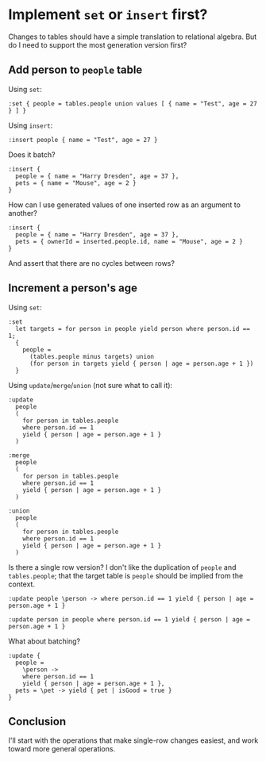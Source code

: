 # Implement `set` or `insert` first?

Changes to tables should have a simple translation to relational algebra. But do I need to support
the most generation version first?  

## Add person to `people` table

Using `set`:

```
:set { people = tables.people union values [ { name = "Test", age = 27 } ] }
```

Using `insert`:

```
:insert people { name = "Test", age = 27 }
```

Does it batch?

```
:insert {
  people = { name = "Harry Dresden", age = 37 },
  pets = { name = "Mouse", age = 2 }
}
```

How can I use generated values of one inserted row as an argument to another?

```
:insert {
  people = { name = "Harry Dresden", age = 37 },
  pets = { ownerId = inserted.people.id, name = "Mouse", age = 2 }
}
```

And assert that there are no cycles between rows?

## Increment a person's age

Using `set`:

```
:set
  let targets = for person in people yield person where person.id == 1;
  { 
    people = 
      (tables.people minus targets) union
      (for person in targets yield { person | age = person.age + 1 })
  }
```

Using `update`/`merge`/`union` (not sure what to call it):

```
:update
  people
  (
    for person in tables.people
    where person.id == 1
    yield { person | age = person.age + 1 }
  )
```

```
:merge
  people
  (
    for person in tables.people
    where person.id == 1
    yield { person | age = person.age + 1 }
  )
```

```
:union
  people
  (
    for person in tables.people
    where person.id == 1
    yield { person | age = person.age + 1 }
  )
```

Is there a single row version? I don't like the duplication of `people` and `tables.people`; that
the target table is `people` should be implied from the context.

```
:update people \person -> where person.id == 1 yield { person | age = person.age + 1 }
```

```
:update person in people where person.id == 1 yield { person | age = person.age + 1 }
```

What about batching?

```
:update {
  people =
    \person ->
    where person.id == 1
    yield { person | age = person.age + 1 },
  pets = \pet -> yield { pet | isGood = true }
}
```

## Conclusion

I'll start with the operations that make single-row changes easiest, and work toward more general operations.